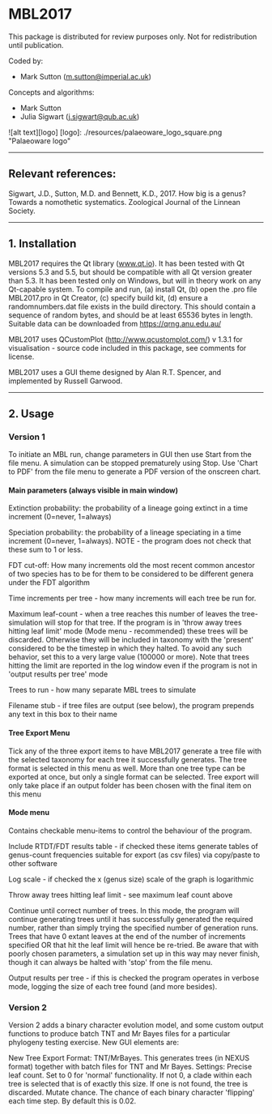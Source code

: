 # MBL2017

This package is distributed for review purposes only. Not for redistribution until publication. 

Coded by:
 - Mark Sutton (m.sutton@imperial.ac.uk)

Concepts and algorithms:
- Mark Sutton
- Julia Sigwart (j.sigwart@qub.ac.uk)

![alt text][logo]
[logo]: ./resources/palaeoware_logo_square.png "Palaeoware logo"
______

## Relevant references:
Sigwart, J.D., Sutton, M.D. and Bennett, K.D., 2017. How big is a genus? Towards a nomothetic systematics. Zoological Journal of the Linnean Society.
______

## 1. Installation

MBL2017 requires the Qt library (www.qt.io). It has been tested with Qt versions 5.3 and 5.5, but should be compatible with all Qt version greater than 5.3. It has been tested only on Windows, but will in theory work on any Qt-capable system. To compile and run,  (a) install Qt, (b) open the .pro file MBL2017.pro in Qt Creator, (c) specify build kit, (d) ensure a randomnumbers.dat file exists in the build directory. This should contain a sequence of random bytes, and should be at least 65536 bytes in length. Suitable data can be downloaded from https://qrng.anu.edu.au/

MBL2017 uses QCustomPlot (http://www.qcustomplot.com/) v 1.3.1 for visualisation - source code included in this package, see comments for license.

MBL2017 uses a GUI theme designed by Alan R.T. Spencer, and implemented by Russell Garwood.
______

## 2. Usage

### Version 1

To initiate an MBL run, change parameters in GUI then use Start from the file menu. A simulation can be stopped prematurely using Stop. Use 'Chart to PDF' from the file menu to generate a PDF version of the onscreen chart.

#### Main parameters (always visible in main window)

Extinction probability: the probability of a lineage going extinct in a time increment (0=never, 1=always)

Speciation probability: the probability of a lineage speciating in a time increment (0=never, 1=always). NOTE - the program does not check that these sum to 1 or less.

FDT cut-off: How many increments old the most recent common ancestor of two species has to be for them to be considered to be different genera under the FDT algorithm

Time increments per tree - how many increments will each tree be run for.

Maximum leaf-count - when a tree reaches this number of leaves the tree-simulation will stop for that tree. If the program is in 'throw away trees hitting leaf limit' mode (Mode menu - recommended) these trees will be discarded. Otherwise they will be included in taxonomy with the 'present' considered to be the timestep in which they halted. To avoid any such behavior, set this to a very large value (100000 or more). Note that trees hitting the limit are reported in the log window even if the program is not in 'output results per tree' mode

Trees to run - how many separate MBL trees to simulate

Filename stub - if tree files are output (see below), the program prepends any text in this box to their name

#### Tree Export Menu

Tick any of the three export items to have MBL2017 generate a tree file with the selected taxonomy for each tree it successfully generates. The tree format is selected in this menu as well. More than one tree type can be exported at once, but only a single format can be selected. Tree export will only take place if an output folder has been chosen with the final item on this menu

#### Mode menu

Contains checkable menu-items to control the behaviour of the program.

Include RTDT/FDT results table - if checked these items generate tables of genus-count frequencies suitable for export (as csv files) via copy/paste to other software

Log scale - if checked the x (genus size) scale of the graph is logarithmic

Throw away trees hitting leaf limit - see maximum leaf count above

Continue until correct number of trees. In this mode, the program will continue generating trees until it has successfully generated the required number, rather than simply trying the specified number of generation runs. Trees that have 0 extant leaves at the end of the number of increments specified OR that hit the leaf limit will hence be re-tried. Be aware that with poorly chosen parameters, a simulation set up in this way may never finish, though it can always be halted with 'stop' from the file menu.

Output results per tree - if this is checked the program operates in verbose mode, logging the size of each tree found (and more besides).

### Version 2

Version 2 adds a binary character evolution model, and some custom output functions to produce batch TNT and Mr Bayes files for a particular phylogeny testing exercise. New GUI elements are:

New Tree Export Format: TNT/MrBayes. This generates trees (in NEXUS format) together with batch files for TNT and Mr Bayes.
Settings: Precise leaf count. Set to 0 for 'normal' functionality. If not 0, a clade within each tree is selected that is of exactly this size. If one is not found, the tree is discarded.
Mutate chance. The chance of each binary character 'flipping' each time step. By default this is 0.02.

